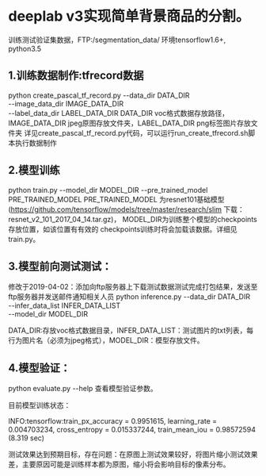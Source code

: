 # deeplab v3实现简单背景商品的分割。
训练测试验证集数据，FTP:/segmentation_data/
环境tensorflow1.6+, python3.5

## 1.训练数据制作:tfrecord数据
python create_pascal_tf_record.py --data_dir DATA_DIR \
                                  --image_data_dir IMAGE_DATA_DIR \
                                  --label_data_dir LABEL_DATA_DIR 
DATA_DIR voc格式数据存放路径，IMAGE_DATA_DIR jpeg原图存放文件夹，LABEL_DATA_DIR png标签图片存放文件夹
详见create_pascal_tf_record.py代码，可以运行run_create_tfrecord.sh脚本执行数据制作

## 2.模型训练
python train.py --model_dir MODEL_DIR --pre_trained_model PRE_TRAINED_MODEL
PRE_TRAINED_MODEL 为resnet101基础模型(https://github.com/tensorflow/models/tree/master/research/slim 下载：resnet_v2_101_2017_04_14.tar.gz)， MODEL_DIR为训练整个模型的checkpoints存放位置，如该位置有有效的
checkpoints训练时将会加载该数据。详细见train.py。

## 3.模型前向测试测试：
修改于2019-04-02：添加向ftp服务器上下载测试数据测试完成打包结果，发送至ftp服务器并发送邮件通知相关人员
python inference.py --data_dir DATA_DIR \
                    --infer_data_list INFER_DATA_LIST \
                    --model_dir MODEL_DIR 

DATA_DIR:存放voc格式数据目录，INFER_DATA_LIST：测试图片的txt列表，每行为图片名（必须为jpeg格式），MODEL_DIR：模型存放文件。

## 4.模型验证：
python evaluate.py --help 查看模型验证参数。

目前模型训练状态：

INFO:tensorflow:train_px_accuracy = 0.9951615, learning_rate = 0.004703234, cross_entropy = 0.015337244, train_mean_iou = 0.98572594 (8.319 sec)

测试效果达到预期目标，存在问题：在原图上测试效果较好，将图片缩小测试效果差，主要原因可能是训练样本都为原图，缩小将会影响目标的像素分布。
